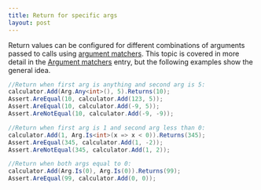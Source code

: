 ```yaml
---
title: Return for specific args
layout: post
---
```


<!--
```requiredcode
public interface ICalculator {
    int Add(int a, int b);
    string Mode { get; set; }
}
ICalculator calculator;
[SetUp] public void SetUp() { calculator = Substitute.For<ICalculator>(); }
```
-->

Return values can be configured for different combinations of arguments passed to calls using [argument matchers](/help/argument-matchers). This topic is covered in more detail in the [Argument matchers](/help/argument-matchers) entry, but the following examples show the general idea.

```csharp
//Return when first arg is anything and second arg is 5:
calculator.Add(Arg.Any<int>(), 5).Returns(10);
Assert.AreEqual(10, calculator.Add(123, 5));
Assert.AreEqual(10, calculator.Add(-9, 5));
Assert.AreNotEqual(10, calculator.Add(-9, -9));

//Return when first arg is 1 and second arg less than 0:
calculator.Add(1, Arg.Is<int>(x => x < 0)).Returns(345);
Assert.AreEqual(345, calculator.Add(1, -2));
Assert.AreNotEqual(345, calculator.Add(1, 2));

//Return when both args equal to 0:
calculator.Add(Arg.Is(0), Arg.Is(0)).Returns(99);
Assert.AreEqual(99, calculator.Add(0, 0));
```